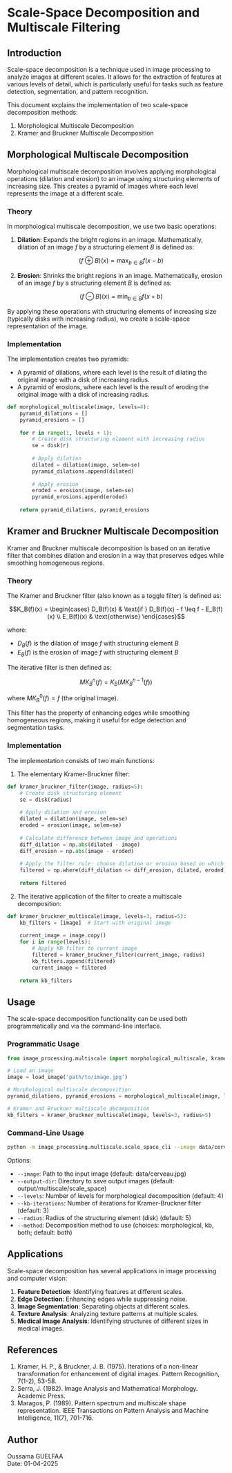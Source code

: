 # Scale-Space Decomposition and Multiscale Filtering

## Introduction

Scale-space decomposition is a technique used in image processing to analyze images at different scales. It allows for the extraction of features at various levels of detail, which is particularly useful for tasks such as feature detection, segmentation, and pattern recognition.

This document explains the implementation of two scale-space decomposition methods:
1. Morphological Multiscale Decomposition
2. Kramer and Bruckner Multiscale Decomposition

## Morphological Multiscale Decomposition

Morphological multiscale decomposition involves applying morphological operations (dilation and erosion) to an image using structuring elements of increasing size. This creates a pyramid of images where each level represents the image at a different scale.

### Theory

In morphological multiscale decomposition, we use two basic operations:

1. **Dilation**: Expands the bright regions in an image. Mathematically, dilation of an image $f$ by a structuring element $B$ is defined as:
   
   $$(f \oplus B)(x) = \max_{b \in B} f(x-b)$$

2. **Erosion**: Shrinks the bright regions in an image. Mathematically, erosion of an image $f$ by a structuring element $B$ is defined as:
   
   $$(f \ominus B)(x) = \min_{b \in B} f(x+b)$$

By applying these operations with structuring elements of increasing size (typically disks with increasing radius), we create a scale-space representation of the image.

### Implementation

The implementation creates two pyramids:
- A pyramid of dilations, where each level is the result of dilating the original image with a disk of increasing radius.
- A pyramid of erosions, where each level is the result of eroding the original image with a disk of increasing radius.

```python
def morphological_multiscale(image, levels=4):
    pyramid_dilations = []
    pyramid_erosions = []
    
    for r in range(1, levels + 1):
        # Create disk structuring element with increasing radius
        se = disk(r)
        
        # Apply dilation
        dilated = dilation(image, selem=se)
        pyramid_dilations.append(dilated)
        
        # Apply erosion
        eroded = erosion(image, selem=se)
        pyramid_erosions.append(eroded)
    
    return pyramid_dilations, pyramid_erosions
```

## Kramer and Bruckner Multiscale Decomposition

Kramer and Bruckner multiscale decomposition is based on an iterative filter that combines dilation and erosion in a way that preserves edges while smoothing homogeneous regions.

### Theory

The Kramer and Bruckner filter (also known as a toggle filter) is defined as:

$$K_B(f)(x) = \begin{cases}
D_B(f)(x) & \text{if } D_B(f)(x) - f \leq f - E_B(f)(x) \\
E_B(f)(x) & \text{otherwise}
\end{cases}$$

where:
- $D_B(f)$ is the dilation of image $f$ with structuring element $B$
- $E_B(f)$ is the erosion of image $f$ with structuring element $B$

The iterative filter is then defined as:

$$MK^n_B(f) = K_B(MK^{n-1}_B(f))$$

where $MK^0_B(f) = f$ (the original image).

This filter has the property of enhancing edges while smoothing homogeneous regions, making it useful for edge detection and segmentation tasks.

### Implementation

The implementation consists of two main functions:

1. The elementary Kramer-Bruckner filter:

```python
def kramer_bruckner_filter(image, radius=5):
    # Create disk structuring element
    se = disk(radius)
    
    # Apply dilation and erosion
    dilated = dilation(image, selem=se)
    eroded = erosion(image, selem=se)
    
    # Calculate difference between image and operations
    diff_dilation = np.abs(dilated - image)
    diff_erosion = np.abs(image - eroded)
    
    # Apply the filter rule: choose dilation or erosion based on which is closer to original
    filtered = np.where(diff_dilation <= diff_erosion, dilated, eroded)
    
    return filtered
```

2. The iterative application of the filter to create a multiscale decomposition:

```python
def kramer_bruckner_multiscale(image, levels=3, radius=5):
    kb_filters = [image]  # Start with original image
    
    current_image = image.copy()
    for i in range(levels):
        # Apply KB filter to current image
        filtered = kramer_bruckner_filter(current_image, radius)
        kb_filters.append(filtered)
        current_image = filtered
    
    return kb_filters
```

## Usage

The scale-space decomposition functionality can be used both programmatically and via the command-line interface.

### Programmatic Usage

```python
from image_processing.multiscale import morphological_multiscale, kramer_bruckner_multiscale

# Load an image
image = load_image('path/to/image.jpg')

# Morphological multiscale decomposition
pyramid_dilations, pyramid_erosions = morphological_multiscale(image, levels=4)

# Kramer and Bruckner multiscale decomposition
kb_filters = kramer_bruckner_multiscale(image, levels=3, radius=5)
```

### Command-Line Usage

```bash
python -m image_processing.multiscale.scale_space_cli --image data/cerveau.jpg --levels 4 --kb-iterations 3 --radius 5
```

Options:
- `--image`: Path to the input image (default: data/cerveau.jpg)
- `--output-dir`: Directory to save output images (default: output/multiscale/scale_space)
- `--levels`: Number of levels for morphological decomposition (default: 4)
- `--kb-iterations`: Number of iterations for Kramer-Bruckner filter (default: 3)
- `--radius`: Radius of the structuring element (disk) (default: 5)
- `--method`: Decomposition method to use (choices: morphological, kb, both; default: both)

## Applications

Scale-space decomposition has several applications in image processing and computer vision:

1. **Feature Detection**: Identifying features at different scales.
2. **Edge Detection**: Enhancing edges while suppressing noise.
3. **Image Segmentation**: Separating objects at different scales.
4. **Texture Analysis**: Analyzing texture patterns at multiple scales.
5. **Medical Image Analysis**: Identifying structures of different sizes in medical images.

## References

1. Kramer, H. P., & Bruckner, J. B. (1975). Iterations of a non-linear transformation for enhancement of digital images. Pattern Recognition, 7(1-2), 53-58.
2. Serra, J. (1982). Image Analysis and Mathematical Morphology. Academic Press.
3. Maragos, P. (1989). Pattern spectrum and multiscale shape representation. IEEE Transactions on Pattern Analysis and Machine Intelligence, 11(7), 701-716.

## Author

Oussama GUELFAA  
Date: 01-04-2025
